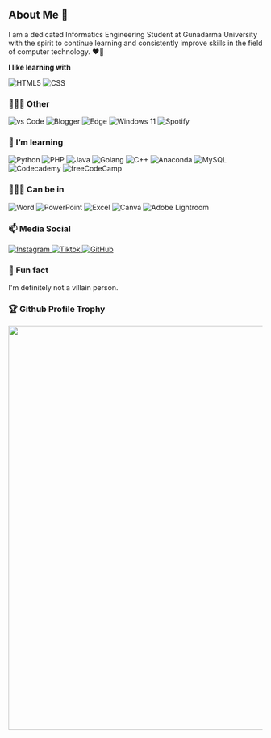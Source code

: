 <!--Ijo dtttttttttttttttt
tttttttttttttttttttttttttttttttttttttttttttttttttttttttttttttttttttttttttttttttttttttttttttttttttttttttttttttttttttttttttttttttttttttttttttttttttttttttttttttttttttttttttttttttttttttttttttttttttttttttttttttttttttttttttttttttttttttttttttttttttttttttttttttttttttttttttttttttttttttttttttttttttttttttttttttttttttttttt-->
## About Me 👋

I am a dedicated Informatics Engineering Student at Gunadarma University with the spirit to continue learning and consistently improve skills in the field of computer technology. ❤️‍🔥

**I like learning with**

<div display="flex">
  <img src="https://img.shields.io/badge/html5-%23E34F26.svg?style=for-the-badge&logo=html5&logoColor=white" alt="HTML5"/>
  <img src="https://img.shields.io/badge/css3-%231572B6.svg?style=for-the-badge&logo=css3&logoColor=white" alt="CSS"/>
  <!--<img src="https://img.shields.io/badge/Python-3776AB?logo=python&logoColor=fff" alt="Python"/> -->
</div>

### 🧑🏼‍💻 Other 

<div display="flex">
  <img src="https://img.shields.io/badge/Visual%20Studio%20Code-0078d7.svg?logo=visual-studio-code&logoColor=white" alt="vs Code"/>
  <img src="https://img.shields.io/badge/Blogger-%23FF5722.svg?logo=blogger&logoColor=white" alt="Blogger"/>
  <img src="https://img.shields.io/badge/Edge-0078D7?logo=Microsoft-edge&logoColor=white" alt="Edge"/>
  <img src="https://img.shields.io/badge/Windows%2011-0078D4?logo=windows11&logoColor=fff" alt="Windows 11"/>
  <img src="https://img.shields.io/badge/Spotify-1ED760?logo=spotify&logoColor=white" alt="Spotify"/>
</div>

### 🌱 I’m learning

<div display="flex">
  <img src="https://img.shields.io/badge/Python-3776AB?logo=python&logoColor=fff" alt="Python"/>
  <img src="https://img.shields.io/badge/php-%23777BB4.svg?&logo=php&logoColor=white" alt="PHP"/>
  <img src="https://img.shields.io/badge/Java-%23ED8B00.svg?logo=openjdk&logoColor=white" alt="Java"/>
  <img src="https://img.shields.io/badge/Go-%2300ADD8.svg?&logo=go&logoColor=white" alt="Golang"/>
  <img src="https://img.shields.io/badge/C++-%2300599C.svg?logo=c%2B%2B&logoColor=white" alt="C++"/>
  <img src="https://img.shields.io/badge/Anaconda-44A833?logo=anaconda&logoColor=fff" alt="Anaconda"/>
  <img src="https://img.shields.io/badge/MySQL-4479A1?logo=mysql&logoColor=fff" alt="MySQL"/>
  <img src="https://img.shields.io/badge/Codecademy-%2321759B.svg?logo=codecademy&logoColor=white" alt="Codecademy"/>
  <img src="https://img.shields.io/badge/freeCodeCamp-0A0A23?logo=freecodecamp&logoColor=fff" alt="freeCodeCamp"/>
</div>

### 🖐🏼😊 Can be in

<div display="flex">
  <img src="https://img.shields.io/badge/Microsoft_Word-2B579A?logo=microsoft-word&logoColor=white" alt="Word"/>
  <img src="https://img.shields.io/badge/Microsoft_PowerPoint-B7472A?logo=microsoft-powerpoint&logoColor=white" alt="PowerPoint"/>
  <img src="https://img.shields.io/badge/Microsoft_Excel-217346?logo=microsoft-excel&logoColor=white" alt="Excel"/>
  <img src="https://img.shields.io/badge/Canva-%2300C4CC.svg?&logo=Canva&logoColor=white" alt="Canva"/>
  <img src="https://img.shields.io/badge/Adobe%20Lightroom-31A8FF?logo=Adobe%20Lightroom&logoColor=white" alt="Adobe Lightroom"/>
</div>

### 📫 Media Social

<div display="flex">
  <a href="https://instagram.com/fidhera">
    <img src="https://img.shields.io/badge/Instagram-%23E4405F.svg?logo=Instagram&logoColor=white" alt="Instagram"/>
  </a>
  <a href="https://tiktok.com/@fidhera">
    <img src="https://img.shields.io/badge/TikTok-black?logo=tiktok&logoColor=white" alt="Tiktok"/>
  </a>
  <a href="https://github.com/fidhera">
    <img src="https://img.shields.io/badge/GitHub-%23121011.svg?logo=github&logoColor=white" alt="GitHub"/>
  </a>
</div>

### 🚀 Fun fact

I'm definitely not a villain person.

<h3>🏆 Github Profile Trophy</h3>
<p align="center">
<a href="https://github.com/fidhera">
  <img width=800 src="https://github-profile-trophy.vercel.app/?username=fidhera&column=8&theme=gruvbox&no-frame=true"/>
</a>
  </p>

<!--
**codewithbernard/codewithbernard** is a ✨ _special_ ✨ repository because its `README.md` (this file) appears on your GitHub profile.

Here are some ideas to get you started:

- 
- 
- 👯 I’m looking to collaborate on ...
- 💬 Ask me about ...
-->
